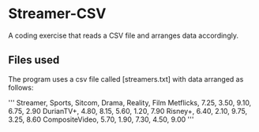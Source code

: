 # Streamer-CSV
A coding exercise that reads a CSV file and arranges data accordingly.



## Files used

The program uses a csv file called [streamers.txt] with data arranged as follows:

'''
Streamer, Sports, Sitcom, Drama, Reality, Film
Metflicks, 7.25, 3.50, 9.10, 6.75, 2.90
DurianTV+, 4.80, 8.15, 5.60, 1.20, 7.90
Risney+, 6.40, 2.10, 9.75, 3.25, 8.60
CompositeVideo, 5.70, 1.90, 7.30, 4.50, 9.00
'''
